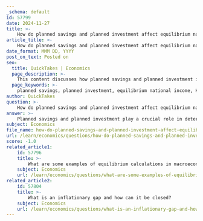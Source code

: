 ```yaml
---
_schema: default
id: 57799
date: 2024-11-27
title: >-
    How do planned savings and planned investment affect equilibrium national income?
article_title: >-
    How do planned savings and planned investment affect equilibrium national income?
date_format: MMM DD, YYYY
post_on_text: Posted on
seo:
  title: QuickTakes | Economics
  page_description: >-
    This content discusses how planned savings and planned investment influence equilibrium national income according to Keynesian economics, detailing the conditions for equilibrium, graphical representations, adjustment mechanisms, and the multiplier effect.
  page_keywords: >-
    planned savings, planned investment, equilibrium national income, Keynesian economics, aggregate demand, aggregate supply, adjustment mechanism, Keynesian multiplier effect, economic activity, business cycles, consumption, production, economic equilibrium
author: QuickTakes
question: >-
    How do planned savings and planned investment affect equilibrium national income?
answer: >-
    Planned savings and planned investment play a crucial role in determining the equilibrium national income within the framework of Keynesian economics. The equilibrium level of national income is achieved when planned savings (leakages) equal planned investment (injections). This relationship can be understood through several key points:\n\n1. **Equilibrium Condition**: The equilibrium national income is established at the point where aggregate demand (comprising consumption and investment) equals aggregate supply (the total output of the economy). Mathematically, this can be expressed as:\n   $$ \n   Y_d = Y_s \n   $$\n   where $Y_d$ is the desired aggregate demand and $Y_s$ is the desired aggregate supply.\n\n2. **Graphical Representation**: In a graphical representation, the equilibrium is depicted at the intersection of the planned savings curve (SS) and the planned investment line (I̅). At this intersection, the level of national income is stable, meaning that any deviation from this point will lead to adjustments in output and income until equilibrium is restored.\n\n3. **Impact of Divergence**: If planned savings exceed planned investment, it results in a situation where expenditure is less than the output, leading to unplanned increases in inventories. Businesses will respond by reducing production, which in turn causes national income to fall. Conversely, if planned investment exceeds planned savings, it creates upward pressure on national income as businesses increase output to meet the higher demand.\n\n4. **Adjustment Mechanism**: The adjustment towards equilibrium occurs through changes in national income, which affect both savings and investment. For instance, an increase in national income typically leads to higher consumption and, consequently, higher savings. This process continues until planned savings and planned investment are equalized.\n\n5. **Keynesian Multiplier Effect**: The relationship between planned savings and investment is also influenced by the Keynesian multiplier effect. Changes in investment can lead to larger changes in national income due to the multiplier effect, which amplifies the initial change in spending throughout the economy.\n\n6. **Historical Context**: Keynesian economics emphasizes the importance of this equilibrium condition, contrasting it with classical economic theories that suggested automatic adjustments through interest rate changes. Keynes argued that in times of economic downturns, such as recessions, the divergence between savings and investment could persist without intervention.\n\nIn summary, planned savings and planned investment are fundamental to achieving equilibrium national income. The balance between these two components determines the overall economic activity, and any discrepancies lead to adjustments in output and income levels.
subject: Economics
file_name: how-do-planned-savings-and-planned-investment-affect-equilibrium-national-income.md
url: /learn/economics/questions/how-do-planned-savings-and-planned-investment-affect-equilibrium-national-income
score: -1.0
related_article1:
    id: 57796
    title: >-
        What are some examples of equilibrium calculations in macroeconomics?
    subject: Economics
    url: /learn/economics/questions/what-are-some-examples-of-equilibrium-calculations-in-macroeconomics
related_article2:
    id: 57804
    title: >-
        What is an inflationary gap and how can it be closed?
    subject: Economics
    url: /learn/economics/questions/what-is-an-inflationary-gap-and-how-can-it-be-closed
---
```


&nbsp;
